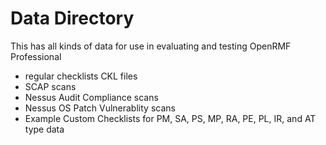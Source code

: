 # Data Directory

This has all kinds of data for use in evaluating and testing OpenRMF Professional

* regular checklists CKL files
* SCAP scans
* Nessus Audit Compliance scans
* Nessus OS Patch Vulnerablity scans
* Example Custom Checklists for PM, SA, PS, MP, RA, PE, PL, IR, and AT type data
